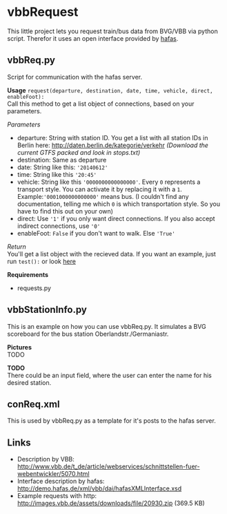 vbbRequest
==========

This little project lets you request train/bus data from BVG/VBB via python script. Therefor it uses an open interface provided by [hafas](http://www.hacon.de/hafas). 

vbbReq.py
---------
Script for communication with the hafas server. 

**Usage**
`request(departure, destination, date, time, vehicle, direct, enableFoot):`<br>
Call this method to get a list object of connections, based on your parameters.

*Parameters*<br>
* departure: String with station ID. You get a list with all station IDs in Berlin here: http://daten.berlin.de/kategorie/verkehr *(Download the current GTFS packed and look in stops.txt)*
* destination: Same as departure
* date: String like this: `'20140612'`
* time: String like this `'20:45'`
* vehicle: String like this `'0000000000000000'`. Every `0` represents a transport style. You can activate it by replacing it with a `1`. Example:`'0001000000000000'` means bus. (I couldn't find any documentation, telling me which `0` is which transportation style. So you have to find this out on your own)
* direct: Use `'1'` if you only want direct connections. If you also accept indirect connections, use `'0'` 
* enableFoot: `False` if you don't want to walk. Else `'True'`

*Return*<br>
You'll get a list object with the recieved data. If you want an example, just run `test():` or look [here](https://github.com/pascalweiss/vbbRequest/blob/master/example_request_vbbReq.txt)
  
**Requirements** <br>
* requests.py


vbbStationInfo.py
-----------------
This is an example on how you can use vbbReq.py. It simulates a BVG scoreboard for the bus station Oberlandstr./Germaniastr.

**Pictures** <br>
TODO

**TODO** <br>
There could be an input field, where the user can enter the name for his desired station. 

conReq.xml
----------
This is used by vbbReq.py as a template for it's posts to the hafas server. 


Links
-----
* Description by VBB: http://www.vbb.de/t_de/article/webservices/schnittstellen-fuer-webentwickler/5070.html
* Interface description by hafas: http://demo.hafas.de/xml/vbb/dai/hafasXMLInterface.xsd
* Example requests with http: http://images.vbb.de/assets/downloads/file/20930.zip (369.5 KB)

 

